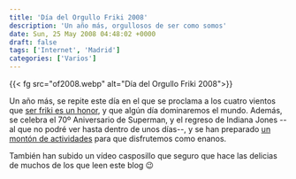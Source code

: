 ```yaml
---
title: 'Día del Orgullo Friki 2008'
description: 'Un año más, orgullosos de ser como somos'
date: Sun, 25 May 2008 04:48:02 +0000
draft: false
tags: ['Internet', 'Madrid']
categories: ['Varios']
---
```


{{< fg src="of2008.webp" alt="Día del Orgullo Friki 2008">}}

Un año más, se repite este día en el que se proclama a los cuatro vientos que [ser friki es un honor](http://www.alvarezperea.com/diaorgullofriki/ddof08.htm), y que algún día dominaremos el mundo. Además, se celebra el 70º Aniversario de Superman, y el regreso de Indiana Jones --al que no podré ver hasta dentro de unos días--, y se han preparado [un montón de actividades](http://www.alvarezperea.com/diaorgullofriki/ddof08/actividades.htm) para que disfrutemos como enanos.

También han subido un vídeo casposillo que seguro que hace las delicias de muchos de los que leen este blog :wink: